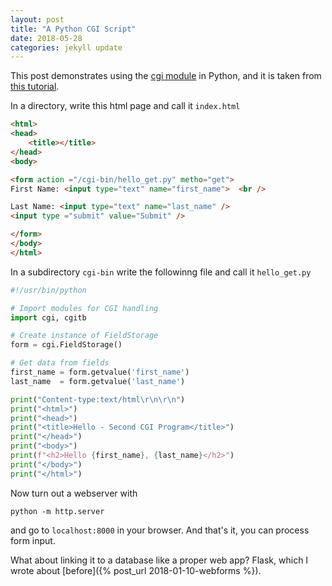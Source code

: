```yaml
---
layout: post
title: "A Python CGI Script"
date: 2018-05-28
categories: jekyll update
---
```


This post demonstrates using the [cgi module](https://docs.python.org/3/library/cgi.html?highlight=cgi) in Python, and it is taken from [this tutorial](https://www.tutorialspoint.com/python/python_cgi_programming.htm).

In a directory, write this html page and call it `index.html`

``` html
<html>
<head>
	<title></title>
</head>
<body>

<form action ="/cgi-bin/hello_get.py" metho="get">
First Name: <input type="text" name="first_name">  <br />

Last Name: <input type="text" name="last_name" />
<input type ="submit" value="Submit" />

</form>
</body>
</html>
```
In a subdirectory `cgi-bin` write the followinng file and call it `hello_get.py`

``` python
#!/usr/bin/python

# Import modules for CGI handling 
import cgi, cgitb 

# Create instance of FieldStorage 
form = cgi.FieldStorage() 

# Get data from fields
first_name = form.getvalue('first_name')
last_name  = form.getvalue('last_name')

print("Content-type:text/html\r\n\r\n")
print("<html>")
print("<head>")
print("<title>Hello - Second CGI Program</title>")
print("</head>")
print("<body>")
print(f"<h2>Hello {first_name}, {last_name}</h2>")
print("</body>")
print("</html>")
```

Now turn out a webserver with
```
python -m http.server
```

and go to `localhost:8000` in your browser. And that's it, you can process form input. 


What about linking it to a database like a proper web app? Flask, which I wrote about [before]({% post_url 2018-01-10-webforms %}).